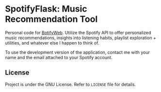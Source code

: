 # SpotifyFlask: Music Recommendation Tool

Personal code for [BotifyWeb](https://rawcon.rawcsav.com/). 
Utilize the Spotify API to offer personalized music recommendations, insights into listening habits, playlist exploration + utilities, and whatever else I happen to think of.

To use the development version of the application, contact me with your name and the email attached to your Spotify account.

## License
Project is under the GNU License. Refer to `LICENSE` file for details.